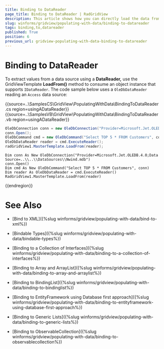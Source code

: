 ```yaml
---
title: Binding to DataReader
page_title: Binding to DataReader | RadGridView
description: This article shows how you can directly load the data from a data reader to RadGridView.
slug: winforms/gridview/populating-with-data/binding-to-datareader
tags: binding,to,datareader
published: True
position: 6
previous_url: gridview-populating-with-data-binding-to-datareader
---
```


# Binding to DataReader

To extract values from a data source using a __DataReader,__ use the GridViewTemplate __LoadFrom()__ method to consume an object instance that supports `IDataReader`. The code sample below uses a `OleDbDataReader` reading an `Access` data source:

{{source=..\SamplesCS\GridView\PopulatingWithData\BindingToDataReader.cs region=usingADataReader}} 
{{source=..\SamplesVB\GridView\PopulatingWithData\BindingToDataReader.vb region=usingADataReader}} 

````C#
OleDbConnection conn = new OleDbConnection("Provider=Microsoft.Jet.OLEDB.4.0;Data Source=..\\..\\DataSources\\Nwind.mdb");
conn.Open();
OleDbCommand cmd = new OleDbCommand("Select TOP 5 * FROM Customers", conn);
OleDbDataReader reader = cmd.ExecuteReader();
radGridView1.MasterTemplate.LoadFrom(reader);

````
````VB.NET
Dim conn As New OleDbConnection("Provider=Microsoft.Jet.OLEDB.4.0;Data Source=..\\..\\DataSources\\Nwind.mdb")
conn.Open()
Dim cmd As New OleDbCommand("Select TOP 5 * FROM Customers", conn)
Dim reader As OleDbDataReader = cmd.ExecuteReader()
RadGridView1.MasterTemplate.LoadFrom(reader)

````

{{endregion}} 



# See Also
* [Bind to XML]({%slug winforms/gridview/populating-with-data/bind-to-xml%})

* [Bindable Types]({%slug winforms/gridview/populating-with-data/bindable-types%})

* [Binding to a Collection of Interfaces]({%slug winforms/gridview/populating-with-data/binding-to-a-collection-of-interfaces%})

* [Binding to Array and ArrayList]({%slug winforms/gridview/populating-with-data/binding-to-array-and-arraylist%})

* [Binding to BindingList]({%slug winforms/gridview/populating-with-data/binding-to-bindinglist%})

* [Binding to EntityFramework using Database first approach]({%slug winforms/gridview/populating-with-data/binding-to-entityframework-using-database-first-approach%})

* [Binding to Generic Lists]({%slug winforms/gridview/populating-with-data/binding-to-generic-lists%})

* [Binding to ObservableCollection]({%slug winforms/gridview/populating-with-data/binding-to-observablecollection%})

